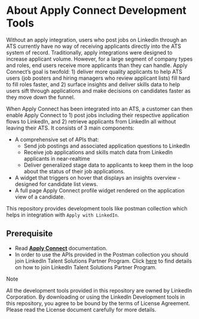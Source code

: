 # About Apply Connect Development Tools

Without an apply integration, users who post jobs on LinkedIn through an ATS currently have no way of receiving applicants directly into the ATS system of record. Traditionally, apply integrations were designed to increase applicant volume. However, for a large segment of company types and roles, end users receive more applicants than they can handle. Apply Connect’s goal is twofold: 1) deliver more quality applicants to help ATS users (job posters and hiring managers who review applicant lists) fill hard to fill roles faster, and 2) surface insights and deliver skills data to help users sift through applications and make decisions on candidates faster as they move down the funnel.

When Apply Connect has been integrated into an ATS, a customer can then enable Apply Connect to 1) post jobs including their respective application flows to LinkedIn, and 2) retrieve applicants from LinkedIn all without leaving their ATS. It consists of 3 main components:

* A comprehensive set of APIs that:
  * Send job postings and associated application questions to LinkedIn
  * Receive job applications and skills match data from LinkedIn applicants in near-realtime
  * Deliver generalized stage data to applicants to keep them in the loop about the status of their job applications.
* A widget that triggers on hover that displays an insights overview - designed for candidate list views.
* A full page Apply Connect profile widget rendered on the application view of a candidate.

This repository provides development tools like postman collection which helps in integration with `Apply with LinkedIn`.

## Prerequisite

* Read [**Apply Connect**](https://docs.microsoft.com/en-gb/linkedin/talent/apply-connect) documentation.
* In order to use the APIs provided in the Postman collection you should join LinkedIn Talent Solutions Partner Program.
Click [here](https://docs.microsoft.com/en-gb/linkedin/talent/apply-with-linkedin#request-access) to find details on how to join LinkedIn Talent Solutions Partner Program.

> [!NOTE] 
> All the development tools provided in this repository are owned by LinkedIn Corporation. By downloading or using the LinkedIn Development tools in this repository, you agree to be bound by the terms of License Agreement. Please read the License document carefully for more details.
